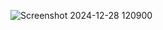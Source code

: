 ![Screenshot 2024-12-28 120900](https://github.com/user-attachments/assets/940508ec-f2f6-4ce6-8243-32f80f419ac9)


